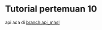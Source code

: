 # Tutorial pertemuan 10
api ada di [branch api_mhs!](https://github.com/Ndaru244/ionic/tree/api_mhs)
